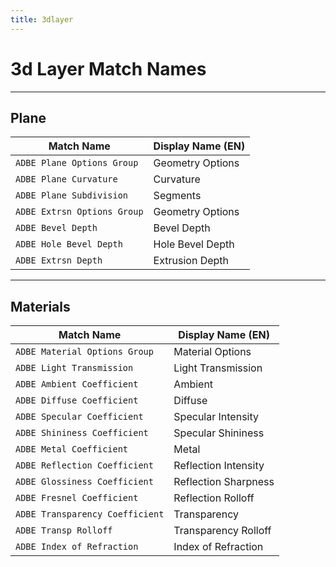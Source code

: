 ```yaml
---
title: 3dlayer
---
```

# 3d Layer Match Names

---

## Plane

| Match Name | Display Name (EN) |
| --- | --- |
| `ADBE Plane Options Group` | Geometry Options |
| `ADBE Plane Curvature` | Curvature |
| `ADBE Plane Subdivision` | Segments |
| `ADBE Extrsn Options Group` | Geometry Options |
| `ADBE Bevel Depth` | Bevel Depth |
| `ADBE Hole Bevel Depth` | Hole Bevel Depth |
| `ADBE Extrsn Depth` | Extrusion Depth |

---

## Materials

| Match Name | Display Name (EN) |
| --- | --- |
| `ADBE Material Options Group` | Material Options |
| `ADBE Light Transmission` | Light Transmission |
| `ADBE Ambient Coefficient` | Ambient |
| `ADBE Diffuse Coefficient` | Diffuse |
| `ADBE Specular Coefficient` | Specular Intensity |
| `ADBE Shininess Coefficient` | Specular Shininess |
| `ADBE Metal Coefficient` | Metal |
| `ADBE Reflection Coefficient` | Reflection Intensity |
| `ADBE Glossiness Coefficient` | Reflection Sharpness |
| `ADBE Fresnel Coefficient` | Reflection Rolloff |
| `ADBE Transparency Coefficient` | Transparency |
| `ADBE Transp Rolloff` | Transparency Rolloff |
| `ADBE Index of Refraction` | Index of Refraction |
